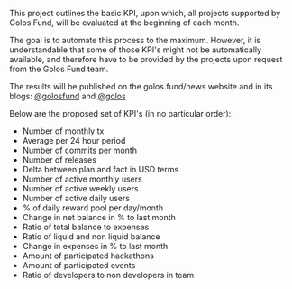 This project outlines the basic KPI, upon which, all projects supported by Golos Fund, will be evaluated at the beginning of each month. 

The goal is to automate this process to the maximum. However, it is understandable that some of those KPI's might not be automatically available, and therefore have to be provided by the projects upon request from the Golos Fund team.

The results will be published on the golos.fund/news website and in its blogs: [@golosfund](https://golos.io/@golosfund) and [@golos](https://steemit.com/@golos)

Below are the proposed set of KPI's (in no particular order):

- Number of monthly tx
- Average per 24 hour period
- Number of commits per month
- Number of releases
- Delta between plan and fact in USD terms
- Number of active monthly users
- Number of active weekly users
- Number of active daily users
- % of daily reward pool per day/month
- Change in net balance in % to last month
- Ratio of total balance to expenses
- Ratio of liquid and non liquid balance
- Change in expenses in % to last month
- Amount of participated hackathons
- Amount of participated events
- Ratio of developers to non developers in team
